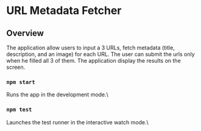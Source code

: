 # URL Metadata Fetcher

## Overview
The application allow users to input a 3 URLs, fetch metadata (title, description, and an image) for each URL. 
The user can submit the urls only when he filled all 3 of them.
The application display the results on the screen.

### `npm start`

Runs the app in the development mode.\

### `npm test`

Launches the test runner in the interactive watch mode.\

